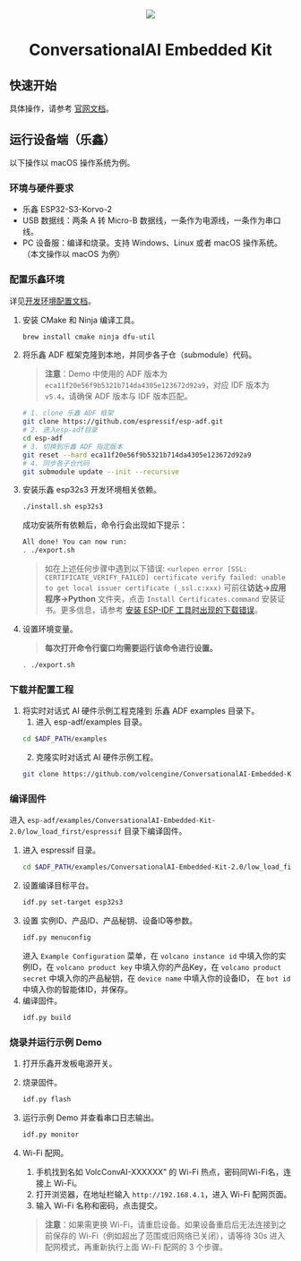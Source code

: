 <h1 align="center"><img src="https://iam.volccdn.com/obj/volcengine-public/pic/volcengine-icon.png"></h1>
<h1 align="center">ConversationalAI Embedded Kit</h1>

## 快速开始

具体操作，请参考 [官网文档](https://www.volcengine.com/docs/6348/1806625)。

## 运行设备端（乐鑫）

以下操作以 macOS 操作系统为例。

### 环境与硬件要求
- 乐鑫 ESP32-S3-Korvo-2
- USB 数据线：两条 A 转 Micro-B 数据线，一条作为电源线，一条作为串口线。
- PC 设备服：编译和烧录。支持 Windows、Linux 或者 macOS 操作系统。（本文操作以 macOS 为例）

### 配置乐鑫环境

详见[开发环境配置文档](https://docs.espressif.com/projects/esp-idf/zh_CN/stable/esp32s3/get-started/index.html)。

1. 安装 CMake 和 Ninja 编译工具。
    ```bash
    brew install cmake ninja dfu-util
    ```
2. 将乐鑫 ADF 框架克隆到本地，并同步各子仓（submodule）代码。
   > **注意**：Demo 中使用的 ADF 版本为 `eca11f20e56f9b5321b714da4305e123672d92a9`，对应 IDF 版本为 `v5.4`，请确保 ADF 版本与 IDF 版本匹配。
    ```bash
    # 1. clone 乐鑫 ADF 框架
    git clone https://github.com/espressif/esp-adf.git
    # 2. 进入esp-adf目录
    cd esp-adf
    # 3. 切换到乐鑫 ADF 指定版本
    git reset --hard eca11f20e56f9b5321b714da4305e123672d92a9
    # 4. 同步各子仓代码
    git submodule update --init --recursive
    ```
3. 安装乐鑫 esp32s3 开发环境相关依赖。
    ```bash
    ./install.sh esp32s3
    ```
    成功安装所有依赖后，命令行会出现如下提示：
    ```bash
    All done! You can now run:
    . ./export.sh
    ```    
    > 如在上述任何步骤中遇到以下错误:
    > `<urlopen error [SSL: CERTIFICATE_VERIFY_FAILED] certificate verify failed: unable to get local issuer certificate (_ssl.c:xxx)`
    > 可前往**访达->应用程序->Python** 文件夹，点击 `Install Certificates.command` 安装证书。更多信息，请参考 [安装 ESP-IDF 工具时出现的下载错误](https://github.com/espressif/esp-idf/issues/4775)。
4. 设置环境变量。
    > **每次打开命令行窗口均需要运行该命令进行设置。**
    ```bash
    . ./export.sh
    ```
### 下载并配置工程
1. 将实时对话式 AI 硬件示例工程克隆到 乐鑫 ADF examples 目录下。
   1. 进入 esp-adf/examples 目录。
    ```bash
    cd $ADF_PATH/examples
    ```
   2. 克隆实时对话式 AI 硬件示例工程。
   ```bash
   git clone https://github.com/volcengine/ConversationalAI-Embedded-Kit-2.0.git
   ```

### 编译固件
进入 `esp-adf/examples/ConversationalAI-Embedded-Kit-2.0/low_load_first/espressif` 目录下编译固件。
1. 进入 espressif 目录。
    ```bash
    cd $ADF_PATH/examples/ConversationalAI-Embedded-Kit-2.0/low_load_first/espressif
    ```
2. 设置编译目标平台。
    ```bash
    idf.py set-target esp32s3
    ```
3. 设置 实例ID、产品ID、产品秘钥、设备ID等参数。
    ```bash
    idf.py menuconfig
    ```
    进入 `Example Configuration` 菜单，在 `volcano instance id` 中填入你的实例ID，在 `volcano product key` 中填入你的产品Key，在 `volcano product secret` 中填入你的产品秘钥，在 `device name` 中填入你的设备ID， 在 `bot id` 中填入你的智能体ID，并保存。
4. 编译固件。
    ```bash
    idf.py build
    ```
### 烧录并运行示例 Demo
1. 打开乐鑫开发板电源开关。
2. 烧录固件。
    ```bash
    idf.py flash
    ```
3. 运行示例 Demo 并查看串口日志输出。
    ```bash
    idf.py monitor
    ```
4. Wi-Fi 配网。
    1. 手机找到名如 VolcConvAI-XXXXXX” 的 Wi-Fi 热点，密码同Wi-Fi名，连接上 Wi-Fi。
    2. 打开浏览器，在地址栏输入 `http://192.168.4.1`，进入 Wi-Fi 配网页面。
    3. 输入 Wi-Fi 名称和密码，点击提交。

    > **注意**：如果需更换 Wi-Fi，请重启设备。如果设备重启后无法连接到之前保存的 Wi-Fi（例如超出了范围或旧网络已关闭），请等待 30s 进入配网模式，再重新执行上面 Wi-Fi 配网的 3 个步骤。
